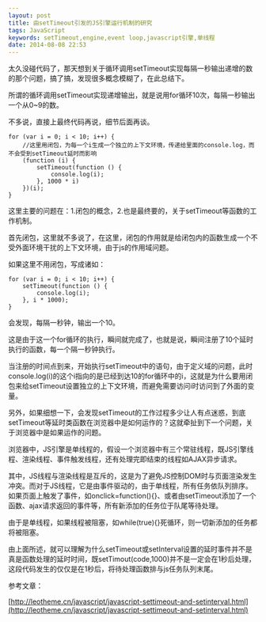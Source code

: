 ```yaml
---
layout: post
title: 由setTimeout引发的JS引擎运行机制的研究
tags: JavaScript
keywords: setTimeout,engine,event loop,javascript引擎,单线程
date: 2014-08-08 22:53
---
```


太久没碰代码了，那天想到关于循环调用setTimeout实现每隔一秒输出递增的数的那个问题，搞了搞，发现很多概念模糊了，在此总结下。

<!--more-->

所谓的循环调用setTimeout实现递增输出，就是说用for循环10次，每隔一秒输出一个从0~9的数。

不多说，直接上最终代码再说，细节后面再谈。


    for (var i = 0; i < 10; i++) {
        //这里用闭包，为每一个i生成一个独立的上下文环境，传递给里面的console.log，而不会受到setTimeout延时而影响
        (function (i) {
            setTimeout(function () {
                console.log(i);
            }, 1000 * i)
        })(i);
    }


这里主要的问题在：1.闭包的概念，2.也是最终要的，关于setTimeout等函数的工作机制。

首先闭包，这里就不多说了，在这里，闭包的作用就是给闭包内的函数生成一个不受外面环境干扰的上下文环境，由于js的作用域问题。

如果这里不用闭包，写成诸如：

    
    for (var i = 0; i < 10; i++) {
        setTimeout(function () {
            console.log(i);
        }, i * 1000);
    }


会发现，每隔一秒钟，输出一个10。

这是由于这一个for循环的执行，瞬间就完成了，也就是说，瞬间注册了10个延时执行的函数，每一个隔一秒钟执行。

当注册的时间点到来，开始执行setTimeout中的语句，由于定义域的问题，此时console.log(i)的这个i指向的是已经到达10的for循环中的i，这就是为什么要用闭包来给setTimeout设置独立的上下文环境，而避免需要访问i时访问到了外面的变量。

另外，如果细想一下，会发现setTimeout的工作过程多少让人有点迷惑，到底setTimeout等延时类函数在浏览器中是如何运作的？这就牵扯到下一个问题，关于浏览器中是如果运作的问题。

浏览器中，JS引擎是单线程的，假设一个浏览器中有三个常驻线程，既JS引擎线程、渲染线程、事件触发线程，还有处理完即结束的线程如AJAX异步请求。

其中，JS线程与渲染线程是互斥的，这是为了避免JS控制DOM时与页面渲染发生冲突。而对于JS线程，它是由事件驱动的，由于单线程，所有任务依队列排序。如果页面上触发了事件，如onclick=function(){}、或者由setTimeout添加了一个函数、ajax请求返回的事件等，所有新添加的任务位于队尾等待处理。

由于是单线程，如果线程被阻塞，如while(true){}死循环，则一切新添加的任务都将被阻塞。

由上面所述，就可以理解为什么setTimeout或setInterval设置的延时事件并不是真是函数处理的延时时间，既setTimout(code,1000)并不是一定会在1秒后处理，这段代码发生的仅仅是在1秒后，将待处理函数排与js任务队列末尾。

参考文章：

[http://leotheme.cn/javascript/javascript-settimeout-and-setinterval.html](http://leotheme.cn/javascript/javascript-settimeout-and-setinterval.html)
